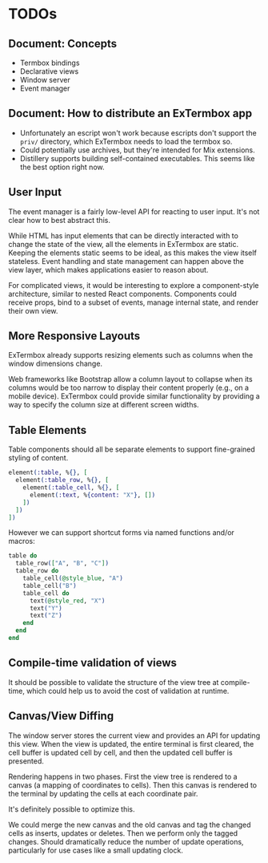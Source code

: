 # TODOs

## Document: Concepts

* Termbox bindings
* Declarative views
* Window server
* Event manager

## Document: How to distribute an ExTermbox app

* Unfortunately an escript won't work because escripts don't support the `priv/`
  directory, which ExTermbox needs to load the termbox so.
* Could potentially use archives, but they're intended for Mix extensions.
* Distillery supports building self-contained executables. This seems like the
  best option right now.
  
## User Input

The event manager is a fairly low-level API for reacting to user input. It's not
clear how to best abstract this. 

While HTML has input elements that can be directly interacted with to change the
state of the view, all the elements in ExTermbox are static. Keeping the
elements static seems to be ideal, as this makes the view itself stateless.
Event handling and state management can happen above the view layer, which
makes applications easier to reason about.

For complicated views, it would be interesting to explore a component-style
architecture, similar to nested React components. Components could receive
props, bind to a subset of events, manage internal state, and render their own
view.

## More Responsive Layouts

ExTermbox already supports resizing elements such as columns when the window
dimensions change.

Web frameworks like Bootstrap allow a column layout to collapse when its columns
would be too narrow to display their content properly (e.g., on a mobile
device). ExTermbox could provide similar functionality by providing a way to
specify the column size at different screen widths.

## Table Elements

Table components should all be separate elements to support fine-grained
styling of content.

```elixir
element(:table, %{}, [
  element(:table_row, %{}, [
    element(:table_cell, %{}, [
      element(:text, %{content: "X"}, [])
    ])
  ])
])
```

However we can support shortcut forms via named functions and/or macros:

```elixir
table do
  table_row(["A", "B", "C"])
  table_row do
    table_cell(@style_blue, "A")
    table_cell("B")
    table_cell do
      text(@style_red, "X")
      text("Y")
      text("Z")
    end
  end
end
```

## Compile-time validation of views

It should be possible to validate the structure of the view tree at
compile-time, which could help us to avoid the cost of validation at runtime.

## Canvas/View Diffing 

The window server stores the current view and provides an API for updating this
view. When the view is updated, the entire terminal is first cleared, the cell
buffer is updated cell by cell, and then the updated cell buffer is presented.

Rendering happens in two phases. First the view tree is rendered to a canvas (a
mapping of coordinates to cells). Then this canvas is rendered to the terminal by
updating the cells at each coordinate pair.

It's definitely possible to optimize this.

We could merge the new canvas and the old canvas and tag the changed cells as
inserts, updates or deletes. Then we perform only the tagged changes. Should
dramatically reduce the number of update operations, particularly for use cases
like a small updating clock.
